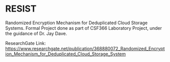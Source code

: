 # RESIST
Randomized Encryption Mechanism for Deduplicated Cloud Storage Systems. Formal Project done as part of CSF366 Laboratory Project, under the guidance of Dr. Jay Dave.

ResearchGate Link: https://www.researchgate.net/publication/368880072_Randomized_Encryption_Mechanism_for_Deduplicated_Cloud_Storage_System
